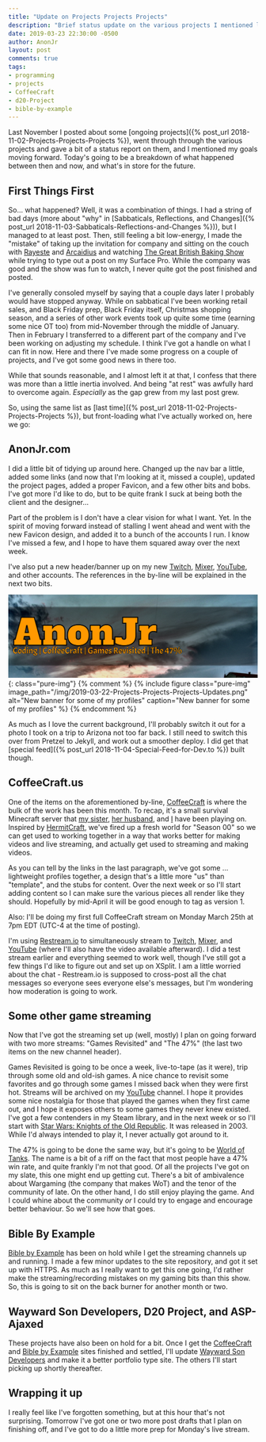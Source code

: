 ```yaml
---
title: "Update on Projects Projects Projects"
description: "Brief status update on the various projects I mentioned last year, and why my last post was back in November."
date: 2019-03-23 22:30:00 -0500
author: AnonJr
layout: post
comments: true
tags:
- programming
- projects
- CoffeeCraft
- d20-Project
- bible-by-example
---
```


Last November I posted about some [ongoing projects]({% post_url 2018-11-02-Projects-Projects-Projects %}), went through through the various projects and gave a bit of a status report on them, and I mentioned my goals moving forward. Today's going to be a breakdown of what happened between then and now, and what's in store for the future.
<!--more-->
## First Things First
So&hellip; what happened? Well, it was a combination of things. I had a string of bad days (more about "why" in [Sabbaticals, Reflections, and Changes]({% post_url 2018-11-03-Sabbaticals-Reflections-and-Changes %})), but I managed to at least post. Then, still feeling a bit low-energy, I made the "mistake" of taking up the invitation for company and sitting on the couch with [Rayeste][1] and [ Arcaidius][2] and watching [The Great British Baking Show](http://www.pbs.org/food/shows/great-british-baking-show/) while trying to type out a post on my Surface Pro. While the company was good and the show was fun to watch, I never quite got the post finished and posted.

I've generally consoled myself by saying that a couple days later I probably would have stopped anyway. While on sabbatical I've been working retail sales, and Black Friday prep, Black Friday itself, Christmas shopping season, and a series of other work events took up quite some time (earning some nice OT too) from mid-November through the middle of January. Then in February I transferred to a different part of the company and I've been working on adjusting my schedule. I think I've got a handle on what I can fit in now. Here and there I've made some progress on a couple of projects, and I've got some good news in there too.

While that sounds reasonable, and I almost left it at that, I confess that there was more than a little inertia involved. And being "at rest" was awfully hard to overcome again. *Especially* as the gap grew from my last post grew.

So, using the same list as [last time]({% post_url 2018-11-02-Projects-Projects-Projects %}), but front-loading what I've actually worked on, here we go:

## AnonJr.com
I did a little bit of tidying up around here. Changed up the nav bar a little, added some links (and now that I'm looking at it, missed a couple), updated the project pages, added a proper Favicon, and a few other bits and bobs. I've got more I'd like to do, but to be quite frank I suck at being both the client and the designer&hellip;

Part of the problem is I don't have a clear vision for what I want. Yet. In the spirit of moving forward instead of stalling I went ahead and went with the new Favicon design, and added it to a bunch of the accounts I run. I know I've missed a few, and I hope to have them squared away over the next week.

I've also put a new header/banner up on my new [Twitch](https://www.twitch.tv/anonjr_live), [Mixer](https://mixer.com/AnonJr_Live?vod=91997262), [YouTube](https://www.youtube.com/channel/UCXafqhKHbkSUIrq0LAuu0tw), and other accounts. The references in the by-line will be explained in the next two bits.

![New banner for some of my profiles](/img/2019-03-22-Projects-Projects-Projects-Updates.png 'New banner for some of my profiles'){: class="pure-img"}
{% comment %}
{% include figure class="pure-img" image_path="/img/2019-03-22-Projects-Projects-Projects-Updates.png" alt="New banner for some of my profiles" caption="New banner for some of my profiles" %}
{% endcomment %}

As much as I love the current background, I'll probably switch it out for a photo I took on a trip to Arizona not too far back. I still need to switch this over from Pretzel to Jekyll, and work out a smoother deploy. I did get that [special feed]({% post_url 2018-11-04-Special-Feed-for-Dev.to %}) built though.

## CoffeeCraft.us
One of the items on the aforementioned by-line, [CoffeeCraft](https://www.coffeecraft.us/) is where the bulk of the work has been this month. To recap, it's a small survival Minecraft server that [my sister][1], [her husband][2], and [I][3] have been playing on. Inspired by [HermitCraft](http://hermitcraft.com/), we've fired up a fresh world for "Season 00" so we can get used to working together in a way that works better for making videos and live streaming, and actually get used to streaming and making videos.

As you can tell by the links in the last paragraph, we've got some &hellip; lightweight profiles together, a design that's a little more "us" than "template", and the stubs for content. Over the next week or so I'll start adding content so I can make sure the various pieces all render like they should. Hopefully by mid-April it will be good enough to tag as version 1.

Also: I'll be doing my first full CoffeeCraft stream on Monday March 25th at 7pm EDT (UTC-4 at the time of posting).

I'm using [Restream.io](https://restream.io) to simultaneously stream to [Twitch](https://www.twitch.tv/anonjr_live), [Mixer](https://mixer.com/AnonJr_Live?vod=91997262), and [YouTube](https://www.youtube.com/channel/UCXafqhKHbkSUIrq0LAuu0tw) (where I'll also have the video available afterward). I did a test stream earlier and everything seemed to work well, though I've still got a few things I'd like to figure out and set up on XSplit. I am a little worried about the chat - Restream.io is supposed to cross-post all the chat messages so everyone sees everyone else's messages, but I'm wondering how moderation is going to work.

## Some other game streaming
Now that I've got the streaming set up (well, mostly) I plan on going forward with two more streams: "Games Revisited" and "The 47%" (the last two items on the new channel header).

Games Revisited is going to be once a week, live-to-tape (as it were), trip through some old and old-ish games. A nice chance to revisit some favorites and go through some games I missed back when they were first hot. Streams will be archived on my [YouTube](https://www.youtube.com/channel/UCXafqhKHbkSUIrq0LAuu0tw) channel. I hope it provides some nice nostalgia for those that played the games when they first came out, and I hope it exposes others to some games they never knew existed. I've got a few contenders in my Steam library, and in the next week or so I'll start with [Star Wars: Knights of the Old Republic](https://store.steampowered.com/app/32370/STAR_WARS__Knights_of_the_Old_Republic/). It was released in 2003. While I'd always intended to play it, I never actually got around to it.

The 47% is going to be done the same way, but it's going to be [World of Tanks](https://worldoftanks.com/). The name is a bit of a riff on the fact that most people have a 47% win rate, and quite frankly I'm not that good. Of all the projects I've got on my slate, this one might end up getting cut. There's a bit of ambivalence about Wargaming (the company that makes WoT) and the tenor of the community of late. On the other hand, I do still enjoy playing the game. And I could whine about the community *or* I could try to engage and encourage better behaviour. So we'll see how that goes.

## Bible By Example
[Bible by Example](https://www.biblebyexample.com/) has been on hold while I get the streaming channels up and running. I made a few minor updates to the site repository, and got it set up with HTTPS. As much as I really want to get this one going, I'd rather make the streaming/recording mistakes on my gaming bits than this show. So, this is going to sit on the back burner for another month or two.

## Wayward Son Developers, D20 Project, and ASP-Ajaxed
These projects have also been on hold for a bit. Once I get the [CoffeeCraft](https://www.coffeecraft.us/) and [Bible by Example](https://www.biblebyexample.com/) sites finished and settled, I'll update [Wayward Son Developers](https://www.waywardsondevelopers.com/) and make it a better portfolio type site. The others I'll start picking up shortly thereafter.

## Wrapping it up
I really feel like I've forgotten something, but at this hour that's not surprising. Tomorrow I've got one or two more post drafts that I plan on finishing off, and I've got to do a little more prep for Monday's live stream.

[1]: https://www.coffeecraft.us/members/rayeste/
[2]: https://www.coffeecraft.us/members/arcaidius/
[3]: https://www.coffeecraft.us/members/anonjr/